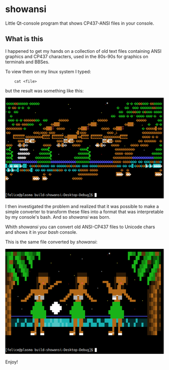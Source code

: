 # showansi
Little Qt-console program that shows CP437-ANSI files in your console.

## What is this
I happened to get my hands on a collection of old text files containing ANSI graphics and CP437 characters, used in the 80s-90s for graphics on terminals and BBSes.

To view them on my linux system I typed:

        cat <file>

but the result was something like this:

![cat visualization in bash](/assets/cat.png)

I then investigated the problem and realized that it was possible to make a simple converter to transform these files into a format that was interpretable by my console's bash. And so *showansi* was born.

Whith *showansi* you can convert old ANSI-CP437 files to Unicode chars and shows it in your *bash* console.

This is the same file converted by *showansi*:

![showansi visualization in bash](/assets/showansi.png)

Enjoy!


